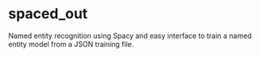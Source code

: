 # spaced_out
Named entity recognition using Spacy and easy interface to train a named entity model from a JSON training file.
